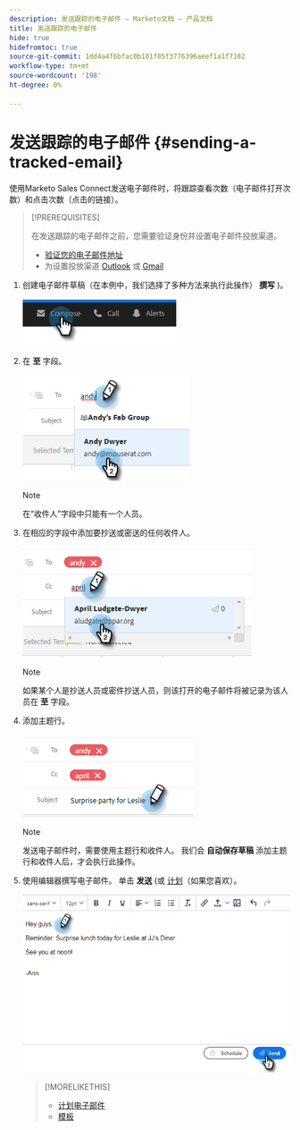 ```yaml
---
description: 发送跟踪的电子邮件 — Marketo文档 — 产品文档
title: 发送跟踪的电子邮件
hide: true
hidefromtoc: true
source-git-commit: 1dd4a4f6bfac0b101f85f3776396aeef1a1f7182
workflow-type: tm+mt
source-wordcount: '198'
ht-degree: 0%

---
```


# 发送跟踪的电子邮件 {#sending-a-tracked-email}

使用Marketo Sales Connect发送电子邮件时，将跟踪查看次数（电子邮件打开次数）和点击次数（点击的链接）。

>[!PREREQUISITES]
>
>在发送跟踪的电子邮件之前，您需要验证身份并设置电子邮件投放渠道。
>
>* [验证您的电子邮件地址](/help/marketo/product-docs/marketo-sales-insight/actions/getting-started/email-settings/verify-your-email.md)
>* 为设置投放渠道 [Outlook](/help/marketo/product-docs/marketo-sales-connect/email-plugins/msc-for-outlook/email-connection-for-outlook-users.md) 或 [Gmail](/help/marketo/product-docs/marketo-sales-connect/email-plugins/gmail/email-connection-for-gmail-users.md)


1. 创建电子邮件草稿（在本例中，我们选择了多种方法来执行此操作） **撰写** )。

   ![](assets/sending-a-tracked-email-1.png)

1. 在 **至** 字段。

   ![](assets/sending-a-tracked-email-2.png)

   >[!NOTE]
   >
   >在“收件人”字段中只能有一个人员。

1. 在相应的字段中添加要抄送或密送的任何收件人。

   ![](assets/sending-a-tracked-email-3.png)

   >[!NOTE]
   >
   >如果某个人是抄送人员或密件抄送人员，则该打开的电子邮件将被记录为该人员在 **至** 字段。

1. 添加主题行。

   ![](assets/sending-a-tracked-email-4.png)

   >[!NOTE]
   >
   >发送电子邮件时，需要使用主题行和收件人。 我们会 **自动保存草稿** 添加主题行和收件人后，才会执行此操作。

1. 使用编辑器撰写电子邮件。 单击 **发送** (或 [计划](/help/marketo/product-docs/marketo-sales-connect/email/using-the-compose-window/scheduling-an-email.md)（如果您喜欢）。

   ![](assets/sending-a-tracked-email-5.png)

   >[!MORELIKETHIS]
   >
   >* [计划电子邮件](/help/marketo/product-docs/marketo-sales-insight/actions/email/using-the-compose-window/scheduling-an-email.md)
   >* [模板](/help/marketo/product-docs/marketo-sales-insight/actions/templates/manage-templates.md#create-a-new-template)

